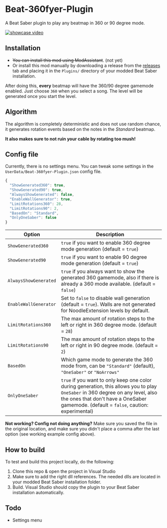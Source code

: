 # Beat-360fyer-Plugin
A Beat Saber plugin to play any beatmap in 360 or 90 degree mode. 

[![showcase video](https://github.com/CodeStix/Beat-360fyer-Plugin/raw/master/preview.gif)](https://www.youtube.com/watch?v=xUDdStGQwq0)

## Installation

- ~~You can install this mod using ModAssistant~~. (not yet)
- Or install this mod manually by downloading a release from the [releases](https://github.com/CodeStix/Beat-360fyer-Plugin/releases) tab and placing it in the `Plugins/` directory of your modded Beat Saber installation.

After doing this, **every** beatmap will have the 360/90 degree gamemode enabled. Just choose `360` when you select a song. The level will be generated once you start the level.

## Algorithm

The algorithm is completely deterministic and does not use random chance, it generates rotation events based on the notes in the *Standard* beatmap. 

**It also makes sure to not ruin your cable by rotating too mush!**

## Config file

Currently, there is no settings menu. You can tweak some settings in the `UserData/Beat-360fyer-Plugin.json` config file.

```js
{
  "ShowGenerated360": true,
  "ShowGenerated90": true,
  "AlwaysShowGenerated": false,
  "EnableWallGenerator": true,
  "LimitRotations360": 28,
  "LimitRotations90": 2,
  "BasedOn": "Standard",
  "OnlyOneSaber": false
}
```
|Option|Description|
|---|---|
|`ShowGenerated360`| `true` if you want to enable 360 degree mode generation (default = `true`)|
|`ShowGenerated90`| `true` if you want to enable 90 degree mode generation (default = `true`)|
|`AlwaysShowGenerated`| `true` if you always want to show the generated 360 gamemode, also if there is already a 360 mode available. (default = `false`)|
|`EnableWallGenerator`| Set to `false` to disable wall generation (default = `true`). Walls are not generated for NoodleExtension levels by default.|
|`LimitRotations360`| The max amount of rotation steps to the left or right in 360 degree mode. (default = `28`)|
|`LimitRotations90`|The max amount of rotation steps to the left or right in 90 degree mode. (default = `2`)|
|`BasedOn`|Which game mode to generate the 360 mode from, can be `"Standard"` (default), `"OneSaber"` or `"NoArrows"`|
|`OnlyOneSaber`|`true` if you want to only keep one color during generation, this allows you to play `OneSaber` in 360 degree on any level, also the ones that don't have a OneSaber gamemode. (default = `false`, caution: experimental)|

**Not working? Config not doing anything?** Make sure you saved the file in the original location, and make sure you didn't place a comma after the last option (see working example config above).


## How to build

To test and build this project locally, do the following:
1. Clone this repo & open the project in Visual Studio
2. Make sure to add the right dll references. The needed dlls are located in your modded Beat Saber installation folder.
3. Build. Visual Studio should copy the plugin to your Beat Saber installation automatically.

## Todo

- Settings menu
